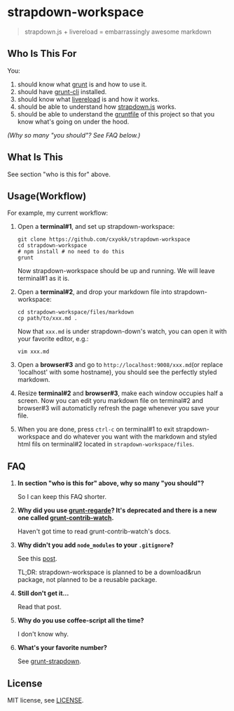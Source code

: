# strapdown-workspace

> strapdown.js + livereload = embarrassingly awesome markdown

## Who Is This For
You:

1.  should know what [grunt][gruntjs] is and how to use it.
2.  should have [grunt-cli][grunt-cli] installed.
3.  should know what [livereload][livereload] is and how it works.
4.  should be able to understand how [strapdown.js][strapdown.com] works.
5.  should be able to understand the [gruntfile][gruntfile] of this project so that you know what's going on under the hood.

*(Why so many "you should"? See FAQ below.)*

## What Is This
See section "who is this for" above.

## Usage(Workflow)
For example, my current workflow:

1.  Open a **terminal#1**, and set up strapdown-workspace:

    ```shell
    git clone https://github.com/cxyokk/strapdown-workspace
    cd strapdown-workspace
    # npm install # no need to do this
    grunt
    ```
    Now strapdown-workspace should be up and running. We will leave terminal#1 as it is.

2.  Open a **terminal#2**, and drop your markdown file into strapdown-workspace:

    ```shell
    cd strapdown-workspace/files/markdown
    cp path/to/xxx.md .
    ```
    Now that `xxx.md` is under strapdown-down's watch, you can open it with your favorite editor, e.g.:
    ```shell
    vim xxx.md
    ```

3.  Open a **browser#3** and go to `http://localhost:9008/xxx.md`(or replace 'localhost' with some hostname), you should see the perfectly styled markdown.

4.  Resize **terminal#2** and **browser#3**, make each window occupies half a screen. Now you can edit yoru markdown file on terminal#2 and browser#3 will automaticlly refresh the page whenever you save your file.

5.  When you are done, press `ctrl-c` on terminal#1 to exit strapdown-workspace and do whatever you want with the markdown and styled html fils on terminal#2 located in `strapdown-workspace/files`.

## FAQ
1.  **In section "who is this for" above, why so many "you should"?**

    So I can keep this FAQ shorter.

2.  **Why did you use [grunt-regarde][grunt-regarde]? It's deprecated and there is a new one called [grunt-contrib-watch][grunt-contrib-watch].**

    Haven't got time to read grunt-contrib-watch's docs.

3.  **Why didn't you add `node_modules` to your `.gitignore`?**

    See this [post][node-modules-git].

    TL;DR: strapdown-workspace is planned to be a download&run package, not planned to be a reusable package.

4.  **Still don't get it...**

    Read that post.

5.  **Why do you use coffee-script all the time?**

    I don't know why.

6.  **What's your favorite number?**

    See [grunt-strapdown][grunt-strapdown].

## License
MIT license, see [LICENSE](LICENSE).

[gruntjs]: http://gruntjs.com
[grunt-cli]: https://github.com/gruntjs/grunt-cli
[livereload]: https://github.com/livereload/LiveReload2
[gruntfile]: https://github.com/cxyokk/strapdown-workspace/blob/master/Gruntfile.coffee
[strapdown.com]: http://strapdownjs.com
[default-template]: https://github.com/cxyokk/grunt-strapdown/blob/master/tasks/template.html
[node-modules-git]: http://www.futurealoof.com/posts/nodemodules-in-git.html
[grunt-strapdown]: https://cxyokk.github.io/grunt-strapdown/
[grunt-regarde]: https://github.com/yeoman/grunt-regarde
[grunt-contrib-watch]: https://github.com/gruntjs/grunt-contrib-watch
